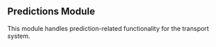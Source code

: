 ## Predictions Module

This module handles prediction-related functionality for the transport system.
